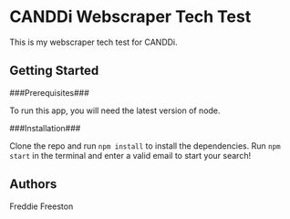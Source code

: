 CANDDi Webscraper Tech Test
===========================

This is my webscraper tech test for CANDDi.

Getting Started
---------------
###Prerequisites###

To run this app, you will need the latest version of node.

###Installation###

Clone the repo and run `npm install` to install the dependencies. Run `npm start` in the terminal and enter a valid email to start your search!

Authors
--------
Freddie Freeston
